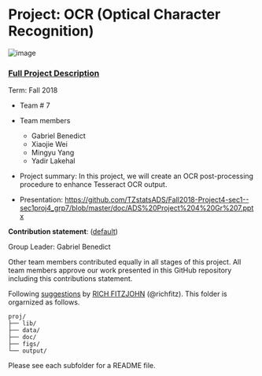 # Project: OCR (Optical Character Recognition) 

![image](figs/intro.png)

### [Full Project Description](doc/project4_desc.md)

Term: Fall 2018

+ Team # 7
+ Team members
	+ Gabriel Benedict
	+ Xiaojie Wei
	+ Mingyu Yang
	+ Yadir Lakehal

+ Project summary: In this project, we will create an OCR post-processing procedure to enhance Tesseract OCR output. 
+ Presentation: https://github.com/TZstatsADS/Fall2018-Project4-sec1--sec1proj4_grp7/blob/master/doc/ADS%20Project%204%20Gr%207.pptx
	
**Contribution statement**: ([default](doc/a_note_on_contributions.md)) 

Group Leader: Gabriel Benedict

Other team members contributed equally in all stages of this project. All team members approve our work presented in this GitHub repository including this contributions statement.

Following [suggestions](http://nicercode.github.io/blog/2013-04-05-projects/) by [RICH FITZJOHN](http://nicercode.github.io/about/#Team) (@richfitz). This folder is orgarnized as follows.

```
proj/
├── lib/
├── data/
├── doc/
├── figs/
└── output/
```

Please see each subfolder for a README file.
